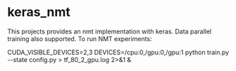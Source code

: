 # keras_nmt
This projects provides an nmt implementation with keras. Data parallel training also supported.
To run NMT experiments: 

CUDA_VISIBLE_DEVICES=2,3 DEVICES=/cpu:0,/gpu:0,/gpu:1 python train.py --state config.py > tf_80_2_gpu.log 2>&1 &

